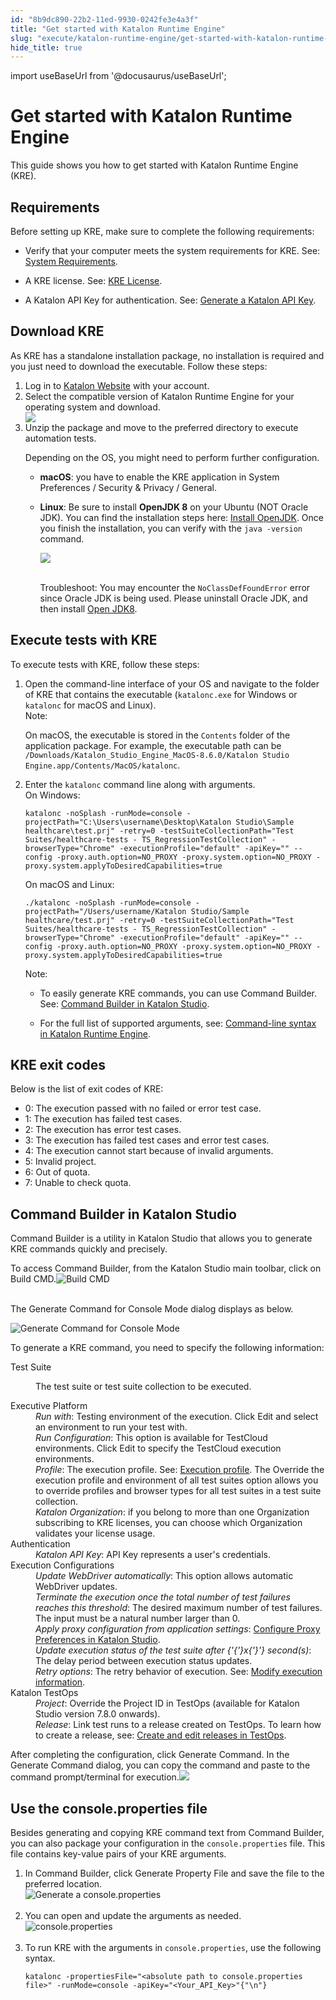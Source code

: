 ```yaml
---
id: "8b9dc890-22b2-11ed-9930-0242fe3e4a3f"
title: "Get started with Katalon Runtime Engine"
slug: "execute/katalon-runtime-engine/get-started-with-katalon-runtime-engine"
hide_title: true
---
```

import useBaseUrl from '@docusaurus/useBaseUrl';


# <a id="id" class="anchor_top_offset"/><a id="ariaid-title1" class="anchor_top_offset"/>Get started with Katalon Runtime Engine

<p xmlns="http://www.w3.org/1999/xhtml" className="p">This guide shows you how to get started with <span className="ph">Katalon Runtime Engine (KRE)</span>.</p> 

## Requirements

<p xmlns="http://www.w3.org/1999/xhtml" className="p">Before setting up <span className="ph">KRE</span>, make sure to complete the following requirements:</p> 
<ul xmlns="http://www.w3.org/1999/xhtml" className="ul"><li className="li"><p className="p">Verify that your computer meets the system requirements for <span className="ph">KRE</span>. See: <a className="xref j-external-link" href="http://docs.katalon.com/display/KD/System+Requirements" target="_blank">System Requirements</a>.</p></li><li className="li"><p className="p"> A <span className="ph">KRE</span> license. See: <a className="xref" href="/docs/administer/katalon-studio-enterprise-and-katalon-runtime-engine-license/license-overview">KRE License</a>.</p></li><li className="li"><p className="p">A Katalon API Key for authentication. See: <a className="xref" href="/docs/administer/settings/katalon-api-key-in-katalon-testops#id_1">Generate a Katalon API Key</a>.</p></li></ul> 

## <a id="task-9832" class="anchor_top_offset"/>Download KRE

<section xmlns="http://www.w3.org/1999/xhtml" className="section context">As KRE has a standalone installation package, no installation is required and you just need to download the executable. Follow these steps:</section> 
<ol xmlns="http://www.w3.org/1999/xhtml" className="ol steps"><li className="li step stepexpand"><span className="ph cmd">Log in to <a className="xref j-external-link" href="https://katalon.com/download" target="_blank">Katalon Website</a> with your account.</span></li><li className="li step stepexpand"><span className="ph cmd">Select the compatible version of <span className="ph">Katalon Runtime Engine</span> for your operating system and download.</span><div className="itemgroup info"><img className="image" width={500} src={useBaseUrl("/26646090-d38f-11ed-ae00-0242cfbc79b5.png")} /></div></li><li className="li step stepexpand"><span className="ph cmd">Unzip the package and move to the preferred directory to execute automation tests.</span><div className="itemgroup info"><p className="p">Depending on the OS, you might need to perform further configuration.</p><ul className="ul"><li className="li">           <p className="p"> <strong className="ph b">macOS</strong>: you have to enable the KRE application in System Preferences / Security &amp; Privacy / General.</p>         </li><li className="li">           <p className="p"> <strong className="ph b">Linux</strong>: Be sure to install <strong className="ph b">OpenJDK 8</strong> on your Ubuntu (NOT Oracle JDK). You can find the installation steps here:  <a className="xref j-external-link" href="http://openjdk.java.net/install/" target="_blank">Install OpenJDK</a>. Once you finish the installation, you can verify with the <code className="ph codeph">java -version</code> command.</p>           <p className="p"> <img className="image" src={useBaseUrl("https://github.com/katalon-studio/docs-images/raw/master/katalon-studio/docs/katalon-studio-for-linux-console-mode/Screen-Shot-2018-02-07-at-11.50.50.png")} /><br /><br />           </p>           Troubleshoot: You may encounter the <code className="ph codeph">NoClassDefFoundError</code> error since Oracle JDK is being used. Please uninstall Oracle JDK, and then install <a className="xref j-external-link" href="http://openjdk.java.net/install/" target="_blank">Open JDK8</a>.         </li></ul></div></li></ol> 

## <a id="task-7433" class="anchor_top_offset"/>Execute tests with KRE

<section xmlns="http://www.w3.org/1999/xhtml" className="section context">To execute tests with KRE, follow these steps:</section> 
<ol xmlns="http://www.w3.org/1999/xhtml" className="ol steps"><li className="li step stepexpand"><span className="ph cmd">Open the command-line interface of your OS and navigate to the folder of KRE that contains the executable (<code className="ph codeph">katalonc.exe</code> for Windows or <code className="ph codeph">katalonc</code> for macOS and Linux).</span><div className="itemgroup info"><div className="note note note_note"><span className="note__title">Note:</span> <p className="p">On macOS, the executable is stored in the <code className="ph codeph">Contents</code> folder of the application package. For example, the executable path can be <code className="ph codeph">/Downloads/Katalon_Studio_Engine_MacOS-8.6.0/Katalon Studio Engine.app/Contents/MacOS/katalonc</code>.</p></div></div></li><li className="li step stepexpand"><span className="ph cmd">Enter the <code className="ph codeph">katalonc</code> command line along with arguments.</span><div className="itemgroup info"><div className="p">On Windows: <pre className="pre codeblock sh"><code>katalonc -noSplash -runMode=console -projectPath="C:\Users\username\Desktop\Katalon Studio\Sample healthcare\test.prj" -retry=0 -testSuiteCollectionPath="Test Suites/healthcare-tests - TS_RegressionTestCollection" -browserType="Chrome" -executionProfile="default" -apiKey="" --config -proxy.auth.option=NO_PROXY -proxy.system.option=NO_PROXY -proxy.system.applyToDesiredCapabilities=true</code></pre></div><div className="p">On macOS and Linux:<pre className="pre codeblock sh"><code>./katalonc -noSplash -runMode=console -projectPath="/Users/username/Katalon Studio/Sample healthcare/test.prj" -retry=0 -testSuiteCollectionPath="Test Suites/healthcare-tests - TS_RegressionTestCollection" -browserType="Chrome" -executionProfile="default" -apiKey="" --config -proxy.auth.option=NO_PROXY -proxy.system.option=NO_PROXY -proxy.system.applyToDesiredCapabilities=true</code></pre></div><div className="note note note_note"><span className="note__title">Note:</span> <ul className="ul"><li className="li"><p className="p">To easily generate KRE commands, you can use Command Builder. See: <a className="xref" href="/docs/execute/katalon-runtime-engine/get-started-with-katalon-runtime-engine#id_10">Command Builder in <span className="ph">Katalon Studio</span></a>.</p></li><li className="li"><p className="p">For the full list of supported arguments, see: <a className="xref" href="/docs/execute/katalon-runtime-engine/command-line-syntax-in-katalon-runtime-engine">Command-line syntax in Katalon Runtime Engine</a>.</p></li></ul></div></div></li></ol> 

## <a id="concept-9117" class="anchor_top_offset"/>KRE exit codes

<p xmlns="http://www.w3.org/1999/xhtml" className="p">Below is the list of exit codes of KRE:</p> 
<ul xmlns="http://www.w3.org/1999/xhtml" className="ul"><li className="li">0: The execution passed with no failed or error test case.</li><li className="li">1: The execution has failed test cases.</li><li className="li">2: The execution has error test cases.</li><li className="li">3: The execution has failed test cases and error test cases.</li><li className="li">4: The execution cannot start because of invalid arguments.</li><li className="li"> 5: Invalid project. </li><li className="li"> 6: Out of quota. </li><li className="li"> 7: Unable to check quota. </li></ul> 

## <a id="id_10" class="anchor_top_offset"/>Command Builder in <span xmlns="http://www.w3.org/1999/xhtml" className="ph">Katalon Studio</span> 

<p xmlns="http://www.w3.org/1999/xhtml" className="p">Command Builder is a utility in <span className="ph">Katalon Studio</span> that allows you to generate <span className="ph">KRE</span> commands quickly and precisely.</p> 
<p xmlns="http://www.w3.org/1999/xhtml" className="p">To access Command Builder, from the <span className="ph">Katalon Studio</span> main toolbar, click on <span className="ph uicontrol">Build CMD</span>.<img className="image" src={useBaseUrl("https://github.com/katalon-studio/docs-images/raw/master/katalon-studio/docs/console-mode-execution/command%20builder.png")} alt="Build CMD" /><br /><br /></p> 
<p xmlns="http://www.w3.org/1999/xhtml" className="p">The <span className="ph uicontrol">Generate Command for Console Mode</span> dialog displays as below.</p> 
<p xmlns="http://www.w3.org/1999/xhtml" className="p"><img className="image" width={500} src={useBaseUrl("/9ecafdc0-bcd6-11ed-825f-0242cfbc79b5.png")} alt="Generate Command for Console Mode" /></p> 
<p xmlns="http://www.w3.org/1999/xhtml" className="p">To generate a <span className="ph">KRE</span> command, you need to specify the following information:</p> 
<div xmlns="http://www.w3.org/1999/xhtml" className="p"><dl className="dl"><dt className="dt dlterm">Test Suite</dt><dd className="dd"><p className="p">The test suite or test suite collection to be executed.</p></dd><dt className="dt dlterm">Executive Platform</dt><dd className="dd"><em className="ph i">Run with</em>: Testing environment of the execution. Click <span className="ph uicontrol">Edit</span> and select an environment to run your test with.</dd><dd className="dd ddexpand"><em className="ph i">Run Configuration</em>: This option is available for <span className="ph">TestCloud</span> environments. Click <span className="ph uicontrol">Edit</span> to specify the <span className="ph">TestCloud</span> execution environments.</dd><dd className="dd ddexpand"><em className="ph i">Profile</em>: The execution profile. See: <a className="xref" href="/docs/create-tests/data-driven-testing/execution-profile">Execution profile</a>. The <span className="ph uicontrol">Override the execution profile and environment of all test suites</span> option allows you to override profiles and browser types for all test suites in a test suite collection.</dd><dd className="dd ddexpand"><em className="ph i">Katalon Organization</em>: if you belong to more than one Organization subscribing to <span className="ph">KRE</span> licenses, you can choose which Organization validates your license usage.</dd><dt className="dt dlterm">Authentication</dt><dd className="dd"><em className="ph i">Katalon API Key</em>: API Key represents a user's credentials. </dd><dt className="dt dlterm">Execution Configurations</dt><dd className="dd"><em className="ph i">Update WebDriver automatically</em>: This option allows automatic WebDriver updates.</dd><dd className="dd ddexpand"><em className="ph i">Terminate the execution once the total number of test failures reaches this threshold</em>: The desired maximum number of test failures. The input must be a natural number larger than 0.</dd><dd className="dd ddexpand"><em className="ph i">Apply proxy configuration from application settings</em>: <a className="xref" href="/docs/get-started/set-up-your-workspace/katalon-studio-preferences/configure-proxy-preferences-in-katalon-studio">Configure Proxy Preferences in <span className="ph">Katalon Studio</span></a>.</dd><dd className="dd ddexpand"><em className="ph i">Update execution status of the test suite after {'{'}x{'}'} second(s)</em>: The delay period between execution status updates.</dd><dd className="dd ddexpand"> <em className="ph i">Retry options</em>: The retry behavior of execution. See: <a className="xref" href="/docs/execute/test-execution-with-katalon-studio/execute-dynamic-test-suites-in-katalon-studio#id_2">Modify execution information</a>.</dd><dt className="dt dlterm">Katalon TestOps</dt><dd className="dd"><em className="ph i">Project</em>: Override the Project ID in <span className="ph">TestOps</span> (available for <span className="ph">Katalon Studio</span> version 7.8.0 onwards).</dd><dd className="dd ddexpand"><em className="ph i">Release</em>: Link test runs to a release created on <span className="ph">TestOps</span>. To learn how to create a release, see: <a className="xref" href="/docs/plan/create-and-edit-releases-in-testops">Create and edit releases in TestOps</a>. </dd></dl></div>
<p xmlns="http://www.w3.org/1999/xhtml" className="p">After completing the configuration, click <span className="ph uicontrol">Generate Command</span>. In the <span className="ph uicontrol">Generate Command</span> dialog, you can copy the command and paste to the command prompt/terminal for execution.<img className="image" width={500} src={useBaseUrl("/5a8f7ac0-3331-11ed-9930-0242fe3e4a3f.png")} /></p> 

## <a id="task-2195" class="anchor_top_offset"/>Use the console.properties file

<section xmlns="http://www.w3.org/1999/xhtml" className="section context">Besides generating and copying <span className="ph">KRE</span> command text from Command Builder, you can also package your configuration in the <code className="ph codeph">console.properties</code> file. This file contains key-value pairs of your <span className="ph">KRE</span> arguments.</section> 
<ol xmlns="http://www.w3.org/1999/xhtml" className="ol steps"><li className="li step stepexpand"><span className="ph cmd">In Command Builder, click <span className="ph uicontrol">Generate Property File</span> and save the file to the preferred location.</span><div className="itemgroup info"><img className="image" src={useBaseUrl("https://github.com/katalon-studio/docs-images/raw/master/katalon-studio/docs/console-mode-execution/console-properties.png")} alt="Generate a console.properties" /><br /><br /></div></li><li className="li step stepexpand"><span className="ph cmd">You can open and update the arguments  as needed.</span><div className="itemgroup info"><img className="image" src={useBaseUrl("https://github.com/katalon-studio/docs-images/raw/master/katalon-studio/docs/console-mode-execution/console.properties-file.png")} alt="console.properties" /><br /><br /></div></li><li className="li step stepexpand"><span className="ph cmd">To run <span className="ph">KRE</span> with the arguments in <code className="ph codeph">console.properties</code>, use the following syntax.</span><div className="itemgroup info"><pre className="pre codeblock"><code>katalonc -propertiesFile="&lt;absolute path to console.properties file&gt;" -runMode=console -apiKey="&lt;Your_API_Key&gt;"{"\n"}</code></pre></div></li></ol> 
